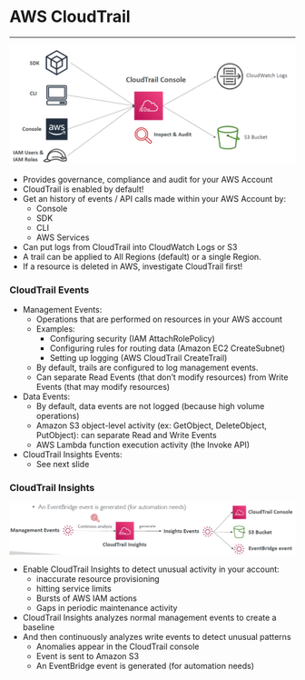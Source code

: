 # AWS CloudTrail

---
![CloudTrail](../Image/AWS_Cloudtrail.png)
* Provides governance, compliance and audit for your AWS Account
* CloudTrail is enabled by default!
* Get an history of events / API calls made within your AWS Account by:
  * Console
  * SDK
  * CLI
  * AWS Services
* Can put logs from CloudTrail into CloudWatch Logs or S3
* A trail can be applied to All Regions (default) or a single Region.
* If a resource is deleted in AWS, investigate CloudTrail first!
### CloudTrail Events
* Management Events:
  * Operations that are performed on resources in your AWS account
  * Examples:
    * Configuring security (IAM AttachRolePolicy)
    * Configuring rules for routing data (Amazon EC2 CreateSubnet)
    * Setting up logging (AWS CloudTrail CreateTrail)
  * By default, trails are configured to log management events.
  * Can separate Read Events (that don’t modify resources) from Write Events (that may modify resources)
* Data Events:
  * By default, data events are not logged (because high volume operations)
  * Amazon S3 object-level activity (ex: GetObject, DeleteObject, PutObject): can separate Read and Write Events
  * AWS Lambda function execution activity (the Invoke API)
* CloudTrail Insights Events:
  * See next slide 
### CloudTrail Insights
![CloudTrail Insights](../Image/CloudTrail_insights.png)
* Enable CloudTrail Insights to detect unusual activity in your account:
  * inaccurate resource provisioning
  * hitting service limits
  * Bursts of AWS IAM actions
  * Gaps in periodic maintenance activity
* CloudTrail Insights analyzes normal management events to create a baseline
* And then continuously analyzes write events to detect unusual patterns
  * Anomalies appear in the CloudTrail console
  * Event is sent to Amazon S3
  * An EventBridge event is generated (for automation needs)